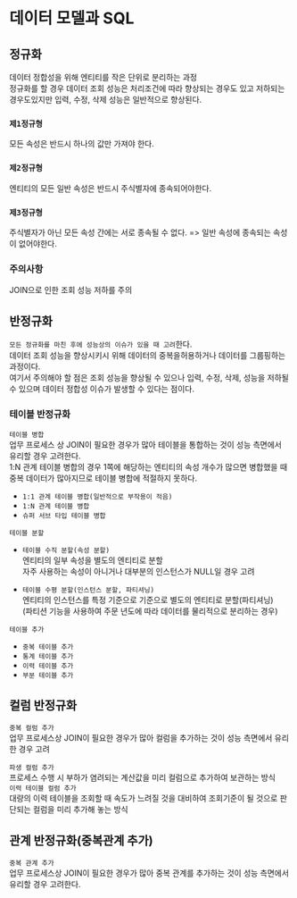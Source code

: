 # 데이터 모델과 SQL

## 정규화
데이터 정합성을 위해 엔티티를 작은 단위로 분리하는 과정  
정규화를 할 경우 데이터 조회 성능은 처리조건에 따라 향상되는 경우도 있고 저하되는 경우도있지만 입력, 수정, 삭제 성능은 일반적으로 향상된다.

### `제1정규형`
모든 속성은 반드시 하나의 값만 가져야 한다.

### `제2정규형`
엔티티의 모든 일반 속성은 반드시 주식별자에 종속되어야한다.

### `제3정규형`
주식별자가 아닌 모든 속성 간에는 서로 종속될 수 없다.
=> 일반 속성에 종속되는 속성이 없어야한다.


### 주의사항
JOIN으로 인한 조회 성능 저하를 주의


## 반정규화
`모든 정규화를 마친 후에 성능상의 이슈가 있을 때 고려`한다.  
데이터 조회 성능을 향상시키시 위해 데이터의 중복을허용하거나 데이터를 그룹핑하는 과정이다.  
여기서 주의해야 할 점은 조회 성능을 향상될 수 있으나 입력, 수정, 삭제, 성능을 저하될 수 있으며 데이터 정합성 이슈가 발생할 수 있다는 점이다. 


### 테이블 반정규화
  
`테이블 병합`  
업무 프로세스 상 JOIN이 필요한 경우가 많아 테이블을 통합하는 것이 성능 측면에서 유리할 경우 고려한다.  
1:N 관계 테이블 병합의 경우 1쪽에 해당하는 엔티티의 속성 개수가 많으면 병합했을 때 중복 데이터가 많아지므로 테이블 병합에 적절하지 못하다.
- `1:1 관계 테이블 병합(일반적으로 부작용이 적음)`  
- `1:N 관계 테이블 병합`
- `슈퍼 서브 타입 테이블 병합`


`테이블 분할`
- `테이블 수직 분할(속성 분할)`  
엔티티의 일부 속성을 별도의 엔티티로 분할  
자주 사용하는 속성이 아니거나 대부분의 인스턴스가 NULL일 경우 고려  

- `테이블 수평 분할(인스턴스 분할, 파티셔닝)`  
엔티티의 인스턴스를 특정 기준으로 기준으로 별도의 엔티티로 분할(파티셔닝)  
(파티션 기능을 사용하여 주문 년도에 따라 데이터를 물리적으로 분리하는 경우)

`테이블 추가`
- `중복 테이블 추가`  
- `통계 테이블 추가`
- `이력 테이블 추가`
- `부분 테이블 추가`


## 컬럼 반정규화
`중복 컬럼 추가`  
업무 프로세스상 JOIN이 필요한 경우가 많아 컬럼을 추가하는 것이 성능 측면에서 유리한 경우 고려   

`파생 컬럼 추가`  
프로세스 수행 시 부하가 염려되는 계산값을 미리 컬럼으로 추가하여 보관하는 방식  
`이력 테이블 컬럼 추가`  
대량의 이력 테이블을 조회할 때 속도가 느려질 것을 대비하여 조회기준이 될 것으로 판단되는 컬럼을 미리 추가해 놓는 방식

## 관계 반정규화(중복관계 추가)
`중복 관계 추가`  
업무 프로세스상 JOIN이 필요한 경우가 많아 중복 관계를 추가하는 것이 성능 측면에서 유리할 경우 고려한다. 



